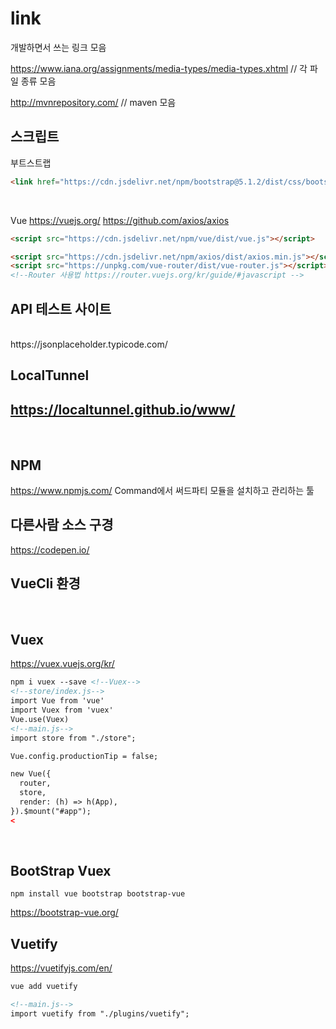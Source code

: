 # link
개발하면서 쓰는 링크 모음


https://www.iana.org/assignments/media-types/media-types.xhtml        // 각 파일 종류 모음
<br>

http://mvnrepository.com/ // maven 모음




## 스크립트
부트스트랩
```html
<link href="https://cdn.jsdelivr.net/npm/bootstrap@5.1.2/dist/css/bootstrap.min.css" rel="stylesheet"> 
```
<br>

Vue
https://vuejs.org/
https://github.com/axios/axios
```html
<script src="https://cdn.jsdelivr.net/npm/vue/dist/vue.js"></script>

<script src="https://cdn.jsdelivr.net/npm/axios/dist/axios.min.js"></script> <!--axios-->
<script src="https://unpkg.com/vue-router/dist/vue-router.js"></script> <!--router-->
<!--Router 사용법 https://router.vuejs.org/kr/guide/#javascript -->

```

## API 테스트 사이트  
<br>
https://jsonplaceholder.typicode.com/

## LocalTunnel
https://localtunnel.github.io/www/
---
<br>

## NPM
https://www.npmjs.com/
Command에서 써드파티 모듈을 설치하고 관리하는 툴

## 다른사람 소스 구경
https://codepen.io/  

## VueCli 환경
<br>

## Vuex
https://vuex.vuejs.org/kr/ 
```html
npm i vuex --save <!--Vuex-->
<!--store/index.js-->
import Vue from 'vue'
import Vuex from 'vuex'
Vue.use(Vuex)
<!--main.js-->
import store from "./store";

Vue.config.productionTip = false;

new Vue({
  router,
  store,
  render: (h) => h(App),
}).$mount("#app");
<
```
<br>

##  BootStrap Vuex
```
npm install vue bootstrap bootstrap-vue
```
https://bootstrap-vue.org/
<br>

## Vuetify
https://vuetifyjs.com/en/
```html
vue add vuetify 

<!--main.js-->
import vuetify from "./plugins/vuetify";

```



